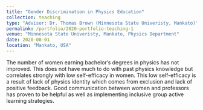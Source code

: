 ```yaml
---
title: "Gender Discrimination in Physics Education"
collection: teaching
type: "Advisor: Dr. Thomas Brown (Minnesota State Univeristy, Mankato)" 
permalink: /portfolio/2020-portfolio-teaching-1
venue: "Minnesota State Univeristy, Mankato, Physics Department"
date: 2020-08-01
location: "Mankato, USA"
---
```


The number of women earning bachelor’s degrees in physics has not improved. This does not have much to do with past physics knowledge but correlates strongly with low self-efficacy in women. This low self-efficacy is a result of lack of physics identity which comes from exclusion and lack of positive feedback. Good communication between women and professors has proven to be helpful as well as implementing inclusive group active learning strategies. 
